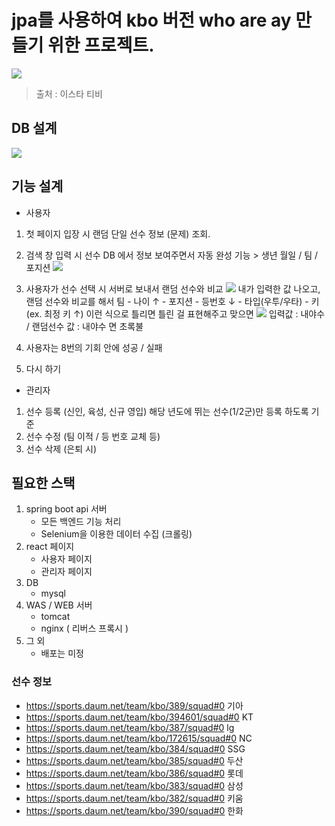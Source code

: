 # jpa를 사용하여 kbo 버전  who are ay 만들기 위한 프로젝트.
![](https://i.imgur.com/59jvo84.png)
> 출처 : 이스타 티비
## DB 설계 

![](https://i.imgur.com/fAqeBIE.png)


## 기능 설계
- 사용자
1.  첫 페이지 입장 시 랜덤 단일 선수 정보 (문제) 조회.

2.  검색 창 입력 시 선수 DB 에서 정보 보여주면서 자동 완성 기능  > 생년 월일 / 팀 / 포지션 
![](https://i.imgur.com/CcIMwPS.png)
 
3. 사용자가 선수 선택 시 서버로 보내서 랜덤 선수와 비교 
	 ![](https://i.imgur.com/z10HuP4.png) 
	 내가 입력한 값 나오고, 랜덤 선수와 비교를 해서
	 팀 - 나이 ↑ - 포지션 - 등번호 ↓ - 타입(우투/우타) - 키 (ex. 최정 키 ↑)
	이런 식으로 틀리면 틀린 걸 표현해주고 맞으면 
	![](https://i.imgur.com/GnwvebO.png)
	입력값 : 내야수 / 랜덤선수 값 : 내야수 면 초록불 

4.  사용자는 8번의 기회 안에 성공 / 실패 
5. 다시 하기 

- 관리자 
1. 선수 등록 (신인, 육성, 신규 영입) 해당 년도에 뛰는 선수(1/2군)만 등록 하도록 기준
2. 선수 수정 (팀 이적 / 등 번호 교체 등)
3. 선수 삭제 (은퇴 시)


## 필요한 스택
1. spring boot api 서버 
	- 모든 백엔드 기능 처리 
	- Selenium을 이용한 데이터 수집 (크롤링)
1.  react 페이지
	- 사용자 페이지
	- 관리자 페이지
2. DB 
	- mysql
3. WAS / WEB 서버
	- tomcat
	- nginx ( 리버스 프록시 )
4. 그 외
	- 배포는 미정



### 선수 정보
- https://sports.daum.net/team/kbo/389/squad#0 			기아	
- https://sports.daum.net/team/kbo/394601/squad#0		KT
- https://sports.daum.net/team/kbo/387/squad#0			lg
- https://sports.daum.net/team/kbo/172615/squad#0		NC
- https://sports.daum.net/team/kbo/384/squad#0			SSG
- https://sports.daum.net/team/kbo/385/squad#0			두산	
- https://sports.daum.net/team/kbo/386/squad#0			롯데
- https://sports.daum.net/team/kbo/383/squad#0			삼성	
- https://sports.daum.net/team/kbo/382/squad#0			키움	
- https://sports.daum.net/team/kbo/390/squad#0			한화



